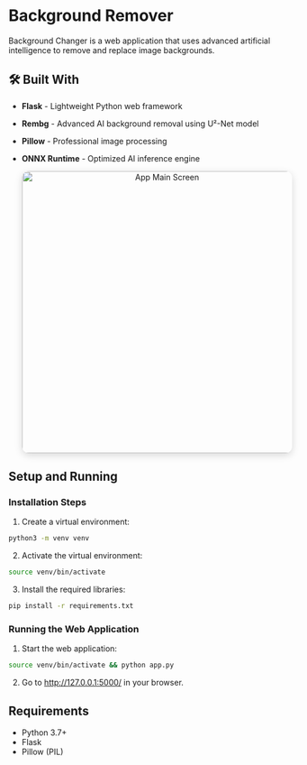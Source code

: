 # Background Remover

Background Changer is a web application that uses advanced artificial intelligence to remove and replace image backgrounds.

## 🛠️ Built With

- **Flask** - Lightweight Python web framework
- **Rembg** - Advanced AI background removal using U²-Net model
- **Pillow** - Professional image processing
- **ONNX Runtime** - Optimized AI inference engine

  <p align="center">
  <img src="https://github.com/user-attachments/assets/4081a5ab-37e0-4eec-a111-06b048d5d691" 
       alt="App Main Screen" 
       width="500"
       style="border-radius: 12px; box-shadow: 0 4px 14px rgba(0,0,0,0.15);" />
</p>

## Setup and Running

### Installation Steps

1. Create a virtual environment:

```bash
python3 -m venv venv
```

2. Activate the virtual environment:

```bash
source venv/bin/activate
```

3. Install the required libraries:

```bash
pip install -r requirements.txt
```

### Running the Web Application

1. Start the web application:

```bash
source venv/bin/activate && python app.py
```

2. Go to http://127.0.0.1:5000/ in your browser.


## Requirements

- Python 3.7+
- Flask
- Pillow (PIL)


